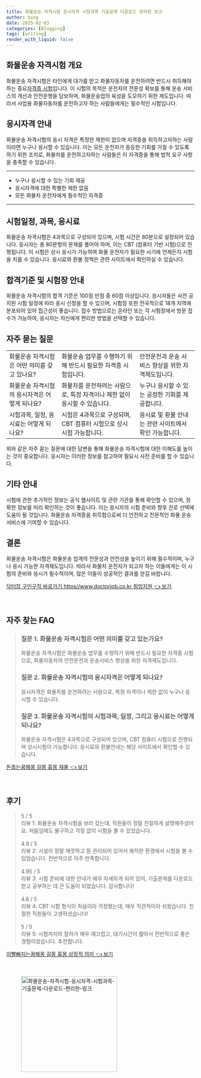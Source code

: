 ```yaml
---
title: 화물운송 자격시험 응시자격 시험과목 기출문제 다운로드 편리한 링크
author: bing
date: 2025-02-03
categories: [Blogging]
tags: [writing]
render_with_liquid: false
---
```



<h2 id='화물운송_자격시험_개요'>화물운송 자격시험 개요</h2>

<p>화물운송 자격시험은 타인에게 대가를 받고 화물자동차를 운전하려면 반드시 취득해야하는 중요<u>자격증 시험</u>입니다. 이 시험의 목적은 운전자의 전문성 확보를 통해 운송 서비스의 개선과 안전운행을 담보하며, 화물운송업의 육성을 도모하기 위한 제도입니다. 따라서 사업용 화물자동차를 운전하고자 하는 사람들에게는 필수적인 시험입니다.</p>

<h2 id='응시자격_안내'>응시자격 안내</h2>

<p>화물운송 자격시험의 응시 자격은 특정한 제한이 없으며 자격증을 취득하고자하는 사람이라면 누구나 응시할 수 있습니다. 이는 모든 운전자가 동등한 기회를 가질 수 있도록 하기 위한 조치로, 화물차를 운전하고자하는 사람들은 이 자격증을 통해 법적 요구 사항을 충족할 수 있습니다.</p>

<hr />

<ul>
    <li>누구나 응시할 수 있는 기회 제공</li>
    <li>응시자격에 대한 특별한 제한 없음</li>
    <li>모든 화물차 운전자에게 필수적인 자격증</li>
</ul>

<hr />

<h2 id='시험일정_과목_응시료'>시험일정, 과목, 응시료</h2>

<p>화물운송 자격시험은 4과목으로 구성되어 있으며, 시험 시간은 80분으로 설정되어 있습니다. 응시자는 총 80문항의 문제를 풀어야 하며, 이는 CBT (컴퓨터 기반 시험)으로 진행됩니다. 이 시험은 상시 응시가 가능하여 화물 운전자가 필요한 시기에 언제든지 시험을 치를 수 있습니다. 응시료와 환불 정책은 관련 사이트에서 확인하실 수 있습니다.</p>

<h2 id='합격기준_및_시험장_안내'>합격기준 및 시험장 안내</h2>

<p>화물운송 자격시험의 합격 기준은 100점 만점 중 60점 이상입니다. 응시자들은 사전 공지된 시험 일정에 따라 응시 신청을 할 수 있으며, 시험장 또한 전국적으로 18개 지역에 분포되어 있어 접근성이 좋습니다. 접수 방법으로는 온라인 또는 각 시험장에서 방문 접수가 가능하여, 응시자는 자신에게 편리한 방법을 선택할 수 있습니다.</p>

<h2 id='자주_묻는_질문'>자주 묻는 질문</h2>

<table>
    <tr>
        <td>화물운송 자격시험은 어떤 의미를 갖고 있나요?</td>
        <td>화물운송 업무를 수행하기 위해 반드시 필요한 자격증 시험입니다.</td>
        <td>안전운전과 운송 서비스 향상을 위한 자격제도입니다.</td>
    </tr>
    <tr>
        <td>화물운송 자격시험의 응시자격은 어떻게 되나요?</td>
        <td>화물차를 운전하려는 사람으로, 특정 자격이나 제한 없이 응시할 수 있습니다.</td>
        <td>누구나 응시할 수 있는 공정한 기회를 제공합니다.</td>
    </tr>
    <tr>
        <td>시험과목, 일정, 응시료는 어떻게 되나요?</td>
        <td>시험은 4과목으로 구성되며, CBT 컴퓨터 시험으로 상시 시험 가능합니다.</td>
        <td>응시료 및 환불 안내는 관련 사이트에서 확인 가능합니다.</td>
    </tr>
</table>

<p>위와 같은 자주 묻는 질문에 대한 답변을 통해 화물운송 자격시험에 대한 이해도를 높이는 것이 중요합니다. 응시자는 이러한 정보를 참고하여 필요시 사전 준비를 할 수 있습니다.</p>

<h2 id='기타_안내'>기타 안내</h2>

<p>시험에 관한 추가적인 정보는 공식 웹사이트 및 관련 기관을 통해 확인할 수 있으며, 정확한 정보를 미리 확인하는 것이 좋습니다. 이는 응시자의 시험 준비와 향후 진로 선택에 도움이 될 것입니다. 화물운송 자격증을 취득함으로써 더 안전하고 전문적인 화물 운송 서비스에 기여할 수 있습니다.</p>

<h2 id='결론'>결론</h2>

<p>화물운송 자격시험은 화물운송 업계의 전문성과 안전성을 높이기 위해 필수적이며, 누구나 응시 가능한 자격제도입니다. 따라서 화물차 운전자가 되고자 하는 이들에게는 이 시험의 준비와 응시가 필수적이며, 많은 이들이 성공적인 결과를 얻길 바랍니다.</p>


<p><a class="click-button" title="닥터잡 구인구직 바로가기 https//www.doctorjob.co.kr 취업지원" href="https://aptwhite.github.io/posts/%EB%8B%A5%ED%84%B0%EC%9E%A1-%EA%B5%AC%EC%9D%B8%EA%B5%AC%EC%A7%81-%EB%B0%94%EB%A1%9C%EA%B0%80%EA%B8%B0-httpswww.doctorjob.co.kr-%EC%B7%A8%EC%97%85%EC%A7%80%EC%9B%90/" rel="dofollow">닥터잡 구인구직 바로가기 https//www.doctorjob.co.kr 취업지원 👈 보기</a></p><br>
<h2 id='자주_찾는_FAQ'>자주 찾는 FAQ</h2>
<div itemscope="" itemtype="https://schema.org/FAQPage"> 
<blockquote> 
<div itemscope="" itemprop="mainEntity" itemtype="https://schema.org/Question"> 
<h3 itemprop="name">질문 1. 화물운송 자격시험은 어떤 의미를 갖고 있는가요?</h3> 
<div itemscope="" itemprop="acceptedAnswer" itemtype="https://schema.org/Answer"> 
<span itemprop="text"> 
<p>화물운송 자격시험은 화물운송 업무를 수행하기 위해 반드시 필요한 자격증 시험으로, 화물자동차의 안전운전과 운송서비스 향상을 위한 자격제도입니다.</p> 
</span> 
</div> 
</div> 
<div itemscope="" itemprop="mainEntity" itemtype="https://schema.org/Question"> 
<h3 itemprop="name">질문 2. 화물운송 자격시험의 응시자격은 어떻게 되나요?</h3> 
<div itemscope="" itemprop="acceptedAnswer" itemtype="https://schema.org/Answer"> 
<span itemprop="text"> 
<p>응시자격은 화물차를 운전하려는 사람으로, 특정 자격이나 제한 없이 누구나 응시할 수 있습니다.</p> 
</span> 
</div> 
</div> 
<div itemscope="" itemprop="mainEntity" itemtype="https://schema.org/Question"> 
<h3 itemprop="name">질문 3. 화물운송 자격시험의 시험과목, 일정, 그리고 응시료는 어떻게 되나요?</h3> 
<div itemscope="" itemprop="acceptedAnswer" itemtype="https://schema.org/Answer"> 
<span itemprop="text"> 
<p>화물운송 자격시험은 4과목으로 구성되어 있으며, CBT 컴퓨터 시험으로 진행되며 상시시험이 가능합니다. 응시료와 환불안내는 해당 사이트에서 확인할 수 있습니다.</p> 
</span> 
</div> 
</div> 
</blockquote> 
</div>
<p><a class="click-button" title="돈줍는꿈해몽 길몽 흉몽 재물" href="https://aptwhite.github.io/posts/%EB%8F%88%EC%A4%8D%EB%8A%94%EA%BF%88%ED%95%B4%EB%AA%BD-%EA%B8%B8%EB%AA%BD-%ED%9D%89%EB%AA%BD-%EC%9E%AC%EB%AC%BC/" rel="dofollow">돈줍는꿈해몽 길몽 흉몽 재물 👈 보기</a></p><br>
<h2 id='후기'>후기</h2>
<div itemscope itemtype="https://schema.org/Product">
  <blockquote>
  <div itemprop="review" itemscope itemtype="https://schema.org/Review">
      <div itemprop="reviewRating" itemscope itemtype="https://schema.org/Rating"> <span itemprop="ratingValue">5</span> / <span itemprop="bestRating">5</span> </div>
      <span itemprop="reviewBody">리뷰 1: 화물운송 자격시험을 보러 갔는데, 직원들이 정말 친절하게 설명해주셨어요. 처음임에도 불구하고 걱정 없이 시험을 볼 수 있었습니다.</span>
  </div>
  <br>
  <div itemprop="review" itemscope itemtype="https://schema.org/Review">
      <div itemprop="reviewRating" itemscope itemtype="https://schema.org/Rating"> <span itemprop="ratingValue">4.9</span> / <span itemprop="bestRating">5</span> </div>
      <span itemprop="reviewBody">리뷰 2: 시설이 정말 깨끗하고 잘 관리되어 있어서 쾌적한 환경에서 시험을 볼 수 있었습니다. 전반적으로 아주 만족합니다.</span>
  </div>
  <br>
  <div itemprop="review" itemscope itemtype="https://schema.org/Review">
      <div itemprop="reviewRating" itemscope itemtype="https://schema.org/Rating"> <span itemprop="ratingValue">4.95</span> / <span itemprop="bestRating">5</span> </div>
      <span itemprop="reviewBody">리뷰 3: 시험 준비에 대한 안내가 매우 자세하게 되어 있어, 기출문제를 다운로드 받고 공부하는 데 큰 도움이 되었습니다. 감사합니다!</span>
  </div>
  <br>
  <div itemprop="review" itemscope itemtype="https://schema.org/Review">
      <div itemprop="reviewRating" itemscope itemtype="https://schema.org/Rating"> <span itemprop="ratingValue">4.8</span> / <span itemprop="bestRating">5</span> </div>
      <span itemprop="reviewBody">리뷰 4: CBT 시험 형식이 처음이라 걱정했는데, 매우 직관적이라 쉬웠습니다. 친절한 직원들이 고생하셨습니다!</span>
  </div>
  <br>
  <div itemprop="review" itemscope itemtype="https://schema.org/Review">
      <div itemprop="reviewRating" itemscope itemtype="https://schema.org/Rating"> <span itemprop="ratingValue">5</span> / <span itemprop="bestRating">5</span> </div>
      <span itemprop="reviewBody">리뷰 5: 시험까지의 절차가 매우 매끄럽고, 대기시간이 짧아서 전반적으로 좋은 경험이었습니다. 추천합니다.</span>
  </div>
  </blockquote>
</div>
<p><a class="click-button" title="이빨빠지는꿈해몽 길몽 흉몽 상징적 의미" href="https://aptwhite.github.io/posts/%EC%9D%B4%EB%B9%A8%EB%B9%A0%EC%A7%80%EB%8A%94%EA%BF%88%ED%95%B4%EB%AA%BD-%EA%B8%B8%EB%AA%BD-%ED%9D%89%EB%AA%BD-%EC%83%81%EC%A7%95%EC%A0%81-%EC%9D%98%EB%AF%B8/" rel="dofollow">이빨빠지는꿈해몽 길몽 흉몽 상징적 의미 👈 보기</a></p><br>
<figure class="image"><img src="https://aptwhite.github.io/assets/img/thumbnail/화물운송-자격시험-응시자격-시험과목-기출문제-다운로드-편리한-링크.webp" alt="화물운송-자격시험-응시자격-시험과목-기출문제-다운로드-편리한-링크" width="256" height="256"></figure>